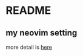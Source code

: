 # README

## my neovim setting

more detail is [here](https://halved-level-5b7.notion.site/Set-up-Neovim-984e82e0e7ce41699ef15953afdbc4cc)
